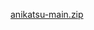 [anikatsu-main.zip](https://github.com/Johnambers/Johnambers.github.io/files/9847087/anikatsu-main.zip)
